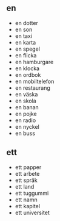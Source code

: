 ## en
- en dotter
- en son
- en taxi
- en karta
- en spegel
- en flicka
- en hamburgare
- en klocka
- en ordbok
- en mobiltelefon
- en restaurang
- en väska
- en skola
- en banan
- en pojke
- en radio
- en nyckel
- en buss

## ett
- ett papper
- ett arbete
- ett spräk
- ett land
- ett tuggummi
- ett namn
- ett kapitel
- ett universitet
